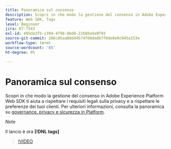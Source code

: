 ```yaml
---
title: Panoramica sul consenso
description: Scopri in che modo la gestione del consenso in Adobe Experience Platform Web SDK ti aiuta a rispettare i requisiti legali sulla privacy e a rispettare le preferenze dei tuoi clienti.
feature: Web SDK, Tags
level: Beginner
jira: KT-7543
exl-id: 485de3fb-c394-4f98-8bd8-22b88a4a9f93
source-git-commit: 286c85aa88d44574f00ded67f0de8e0c945a153e
workflow-type: tm+mt
source-wordcount: '65'
ht-degree: 0%

---
```


# Panoramica sul consenso

Scopri in che modo la gestione del consenso in Adobe Experience Platform Web SDK ti aiuta a rispettare i requisiti legali sulla privacy e a rispettare le preferenze dei tuoi clienti. Per ulteriori informazioni, consulta la panoramica su [governance, privacy e sicurezza in Platform](https://experienceleague.adobe.com/docs/experience-platform/landing/governance-privacy-security/overview.html?lang=it#consent).

>[!NOTE]
>
> Il lancio è ora **[!DNL tags]**

>[!VIDEO](https://video.tv.adobe.com/v/332693/?learn=on&enablevpops)

